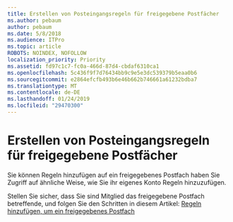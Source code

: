 ```yaml
---
title: Erstellen von Posteingangsregeln für freigegebene Postfächer
ms.author: pebaum
author: pebaum
ms.date: 5/8/2018
ms.audience: ITPro
ms.topic: article
ROBOTS: NOINDEX, NOFOLLOW
localization_priority: Priority
ms.assetid: fd97c1c7-fc0a-466d-87d4-cbdaf6310ca1
ms.openlocfilehash: 5c436f9f7d76434bb9c9e5e3dc539379b5eaa0b6
ms.sourcegitcommit: e2864efcfb493b6e46b662b746661a61232bdba7
ms.translationtype: MT
ms.contentlocale: de-DE
ms.lasthandoff: 01/24/2019
ms.locfileid: "29470300"
---
```

# <a name="creating-inbox-rules-for-shared-mailboxes"></a>Erstellen von Posteingangsregeln für freigegebene Postfächer

Sie können Regeln hinzufügen auf ein freigegebenes Postfach haben Sie Zugriff auf ähnliche Weise, wie Sie ihr eigenes Konto Regeln hinzuzufügen. 
  
Stellen Sie sicher, dass Sie sind Mitglied das freigegebene Postfach betreffende, und folgen Sie den Schritten in diesem Artikel: [Regeln hinzufügen, um ein freigegebenes Postfach](https://support.office.com/article/b0963400-2a51-4c64-afc7-b816d737d164 )
  

